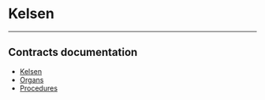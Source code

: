 # Kelsen
---

## Contracts documentation
* [Kelsen](docs/00_Kelsen.md)
* [Organs](docs/01_standardOrgan.md)
* [Procedures](docs/02_standardProcedure.md)